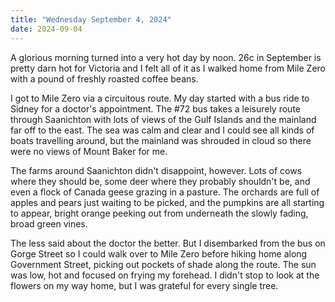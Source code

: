 ```yaml
---
title: "Wednesday September 4, 2024"
date: 2024-09-04
---
```

A glorious morning turned into a very hot day by noon.  26c in September is pretty darn hot for Victoria and I felt all of it as I walked home from Mile Zero with a pound of freshly roasted coffee beans.

I got to Mile Zero via a circuitous route.  My day started with a bus ride to Sidney for a doctor's appointment.  The #72 bus takes a leisurely route through Saanichton with lots of views of the Gulf Islands and the mainland far off to the east.  The sea was calm and clear and I could see all kinds of boats travelling around, but the mainland was shrouded in cloud so there were no views of Mount Baker for me.  

The farms around Saanichton didn't disappoint, however.  Lots of cows where they should be, some deer where they probably shouldn't be, and even a flock of Canada geese grazing in a pasture.  The orchards are full of apples and pears just waiting to be picked, and the pumpkins are all starting to appear, bright orange peeking out from underneath the slowly fading, broad green vines.

The less said about the doctor the better.  But I disembarked from the bus on Gorge Street so I could walk over to Mile Zero before hiking home along Government Street, picking out pockets of shade along the route.  The sun was low, hot and focused on frying my forehead.  I didn't stop to look at the flowers on my way home, but I was grateful for every single tree.